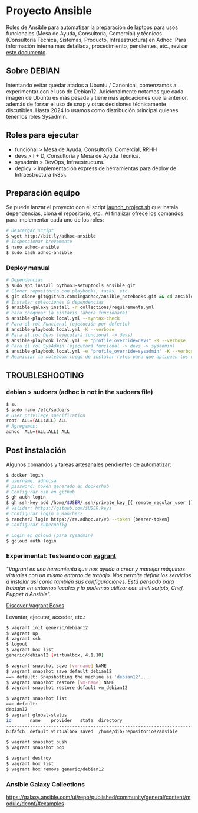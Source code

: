 # Proyecto Ansible

Roles de Ansible para automatizar la preparación de laptops para usos funcionales (Mesa de Ayuda, Consultoría, Comercial) y técnicos (Consultoría Técnica, Sistemas, Producto, Infraestructura) en Adhoc. Para información interna más detallada, procedimiento, pendientes, etc., revisar [este documento](https://docs.google.com/document/d/1TY5cQnNCOAxVRk4fFKHlBfWAa5qECUpH1jIjoCY0M4s/).

## Sobre DEBIAN

Intentando evitar quedar atados a Ubuntu / Canonical, comenzamos a experimentar con el uso de Debian12. Adicionalmente notamos que cada imagen de Ubuntu es más pesada y tiene más aplicaciones que la anterior, además de forzar el uso de snap y otras decisiones técnicamente discutibles. Hasta 2024 lo usamos como distribución principal quienes tenemos roles Sysadmin.

## Roles para ejecutar

- funcional > Mesa de Ayuda, Consultoría, Comercial, RRHH
- devs > I + D, Consultoría y Mesa de Ayuda Técnica.
- sysadmin > DevOps, Infraestructura.
- deploy > Implementación express de herramientas para deploy de Infraestructura (k8s).

## Preparación equipo

Se puede lanzar el proyecto con el script [launch_project.sh](https://raw.githubusercontent.com/ingadhoc/ansible_notebooks/main/launch_project.sh) que instala dependencias, clona el repositorio, etc.. Al finalizar ofrece los comandos para implementar cada uno de los roles:

```bash
# Descargar script
$ wget http://bit.ly/adhoc-ansible
# Inspeccionar brevemente
$ nano adhoc-ansible
$ sudo bash adhoc-ansible
```

### Deploy manual

```bash
# Dependencias
$ sudo apt install python3-setuptools ansible git
# Clonar repositorio con playbooks, tasks, etc.
$ git clone git@github.com:ingadhoc/ansible_notebooks.git && cd ansible_notebooks
# Instalar colecciones & dependencias
$ ansible-galaxy install -r collections/requirements.yml
# Para chequear la sintaxis (ahora funcionará)
$ ansible-playbook local.yml --syntax-check
# Para el rol Funcional (ejecución por defecto)
$ ansible-playbook local.yml -K --verbose
# Para el rol Devs (ejecutará funcional -> devs)
$ ansible-playbook local.yml -e "profile_override=devs" -K --verbose
# Para el rol SysAdmin (ejecutará funcional -> devs -> sysadmin)
$ ansible-playbook local.yml -e "profile_override=sysadmin" -K --verbose
# Reiniciar la notebook luego de instalar roles para que apliquen los cambios y configuraciones (docker as root por ejemplo)
```

## TROUBLESHOOTING

### debian > sudoers (adhoc is not in the sudoers file)

```bash
$ su
$ sudo nano /etc/sudoers
# User privilege specification
root  ALL=(ALL:ALL) ALL
# Agregamos:
adhoc  ALL=(ALL:ALL) ALL
```

## Post instalación

Algunos comandos y tareas artesanales pendientes de automatizar:

```bash
$ docker login
# username: adhocsa
# password: token generado en dockerhub
# Configurar ssh en github
$ gh auth login
$ gh ssh-key add /home/$USER/.ssh/private_key_{{ remote_regular_user }}.pub
# Validar: https://github.com/$USER.keys
# Configurar login a Rancher2
$ rancher2 login https://ra.adhoc.ar/v3 --token {bearer-token}
# Configurar kubeconfig

# Login en gcloud (para sysadmin)
$ gcloud auth login
```

### Experimental: Testeando con [vagrant](vagrantup.com)

_"Vagrant es una herramienta que nos ayuda a crear y manejar máquinas virtuales con un mismo entorno de trabajo. Nos permite definir los servicios a instalar así como también sus configuraciones. Está pensado para trabajar en entornos locales y lo podemos utilizar con shell scripts, Chef, Puppet o Ansible"._

[Discover Vagrant Boxes](https://app.vagrantup.com/boxes/search)

Levantar, ejecutar, acceder, etc.:

```sh
$ vagrant init generic/debian12
$ vagrant up
$ vagrant ssh
$ logout
$ vagrant box list
generic/debian12 (virtualbox, 4.1.10)

$ vagrant snapshot save [vm-name] NAME
$ vagrant snapshot save default debian12
==> default: Snapshotting the machine as 'debian12'...
$ vagrant snapshot restore [vm-name] NAME
$ vagrant snapshot restore default vm_debian12

$ vagrant snapshot list
==> default:
debian12
$ vagrant global-status
id       name    provider   state  directory
-----------------------------------------------------------------------
b3fafcb  default virtualbox saved  /home/dib/repositorios/ansible

$ vagrant snapshot push
$ vagrant snapshot pop

$ vagrant destroy
$ vagrant box list
$ vagrant box remove generic/debian12
```

### Ansible Galaxy Collections

https://galaxy.ansible.com/ui/repo/published/community/general/content/module/dconf/#examples
